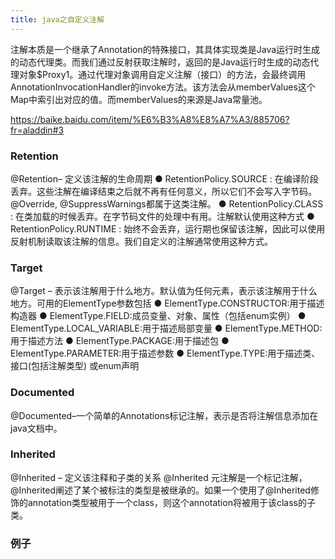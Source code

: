 ```yaml
---
title: java之自定义注解
---
```

注解本质是一个继承了Annotation的特殊接口，其具体实现类是Java运行时生成的动态代理类。而我们通过反射获取注解时，返回的是Java运行时生成的动态代理对象$Proxy1。通过代理对象调用自定义注解（接口）的方法，会最终调用AnnotationInvocationHandler的invoke方法。该方法会从memberValues这个Map中索引出对应的值。而memberValues的来源是Java常量池。

https://baike.baidu.com/item/%E6%B3%A8%E8%A7%A3/885706?fr=aladdin#3
### Retention
@Retention– 定义该注解的生命周期
  ●   RetentionPolicy.SOURCE : 在编译阶段丢弃。这些注解在编译结束之后就不再有任何意义，所以它们不会写入字节码。@Override, @SuppressWarnings都属于这类注解。
  ●   RetentionPolicy.CLASS : 在类加载的时候丢弃。在字节码文件的处理中有用。注解默认使用这种方式
  ●   RetentionPolicy.RUNTIME : 始终不会丢弃，运行期也保留该注解，因此可以使用反射机制读取该注解的信息。我们自定义的注解通常使用这种方式。

### Target 
@Target – 表示该注解用于什么地方。默认值为任何元素，表示该注解用于什么地方。可用的ElementType参数包括
  ● ElementType.CONSTRUCTOR:用于描述构造器
  ● ElementType.FIELD:成员变量、对象、属性（包括enum实例）
  ● ElementType.LOCAL_VARIABLE:用于描述局部变量
  ● ElementType.METHOD:用于描述方法
  ● ElementType.PACKAGE:用于描述包
  ● ElementType.PARAMETER:用于描述参数
  ● ElementType.TYPE:用于描述类、接口(包括注解类型) 或enum声明

### Documented
@Documented–一个简单的Annotations标记注解，表示是否将注解信息添加在java文档中。


### Inherited
@Inherited – 定义该注释和子类的关系
     @Inherited 元注解是一个标记注解，@Inherited阐述了某个被标注的类型是被继承的。如果一个使用了@Inherited修饰的annotation类型被用于一个class，则这个annotation将被用于该class的子类。

### 例子
